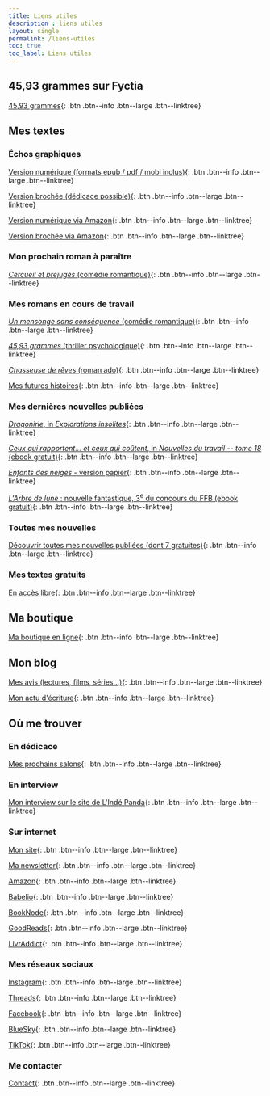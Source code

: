 ```yaml
---
title: Liens utiles
description : liens utiles
layout: single
permalink: /liens-utiles
toc: true
toc_label: Liens utiles
---
```


## 45,93 grammes sur Fyctia

<a href="https://www.fyctia.com/stories/45-93-grammes-1" target="_blank">45,93 grammes</a>{: .btn .btn--info .btn--large .btn--linktree}


## Mes textes

### Échos graphiques

<a href="https://catherinephanvan.sumupstore.com/article/echos-graphiques-version-ebook-formats-epub-mobi-et-pdf-inclus" target="_blank">Version numérique (formats epub / pdf / mobi inclus)</a>{: .btn .btn--info .btn--large .btn--linktree}

<a href="https://catherinephanvan.sumupstore.com/article/echos-graphiques" target="_blank">Version brochée (dédicace possible)</a>{: .btn .btn--info .btn--large .btn--linktree}

<a href="https://www.amazon.fr/dp/B0DNSJ9CY4" target="_blank">Version numérique via Amazon</a>{: .btn .btn--info .btn--large .btn--linktree}

<a href="https://www.amazon.fr/dp/249362405X" target="_blank">Version brochée via Amazon</a>{: .btn .btn--info .btn--large .btn--linktree}

### Mon prochain roman à paraître

[*Cercueil et préjugés* (comédie romantique)](/publications/cercueil-et-prejuges){: .btn .btn--info .btn--large .btn--linktree}

### Mes romans en cours de travail

[*Un mensonge sans conséquence* (comédie romantique)](/publications/projets-en-cours/#un-mensonge-sans-conséquence){: .btn .btn--info .btn--large .btn--linktree}

[*45,93&nbsp;grammes* (thriller psychologique)](/publications/projets-en-cours/#4593grammes){: .btn .btn--info .btn--large .btn--linktree}

[*Chasseuse de rêves* (roman ado)](/publications/projets-en-cours/#chasseuse-de-rêves){: .btn .btn--info .btn--large .btn--linktree}

[Mes futures histoires](/publications/projets-en-cours){: .btn .btn--info .btn--large .btn--linktree}

### Mes dernières nouvelles publiées

<a href="https://catherinephanvan.sumupstore.com/article/explorations-insolites" target="_blank">*Dragonirie*, in *Explorations insolites*</a>{: .btn .btn--info .btn--large .btn--linktree}

<a href="https://www.anact.fr/sites/default/files/2024-07/recueilaract2023.pdf" target="_blank">*Ceux qui rapportent… et ceux qui coûtent*, in *Nouvelles du travail -- tome 18* (ebook gratuit)</a>{: .btn .btn--info .btn--large .btn--linktree}

<a href="https://catherinephanvan.sumupstore.com/article/enfants-des-neiges" target="_blank">*Enfants des neiges* - version papier</a>{: .btn .btn--info .btn--large .btn--linktree}

<a href="https://festival-fantastique.fr/wp-content/uploads/FFB-2023-pdf.pdf" target="_blank">*L'Arbre de lune*&nbsp;: nouvelle fantastique, 3<sup>e</sup> du concours du FFB (ebook gratuit)</a>{: .btn .btn--info .btn--large .btn--linktree}

### Toutes mes nouvelles

[Découvrir toutes mes nouvelles publiées (dont 7 gratuites)](/publications){: .btn .btn--info .btn--large .btn--linktree}

### Mes textes gratuits

[En accès libre](/echantillons){: .btn .btn--info .btn--large .btn--linktree}


## Ma boutique

[Ma boutique en ligne](https://catherinephanvan.sumupstore.com/){: .btn .btn--info .btn--large .btn--linktree}


## Mon blog

[Mes avis (lectures, films, séries&hellip;)](/blog/categories#chronique){: .btn .btn--info .btn--large .btn--linktree}

[Mon actu d'écriture](/blog/tags#écriture){: .btn .btn--info .btn--large .btn--linktree}


## Où me trouver

### En dédicace

[Mes prochains salons](/agenda){: .btn .btn--info .btn--large .btn--linktree}

### En interview

<a href="https://lindepanda.wordpress.com/2024/01/12/interview-catherine-phan-van/" target="_blank">Mon interview sur le site de L'Indé Panda</a>{: .btn .btn--info .btn--large .btn--linktree}

### Sur internet

[Mon site](/){: .btn .btn--info .btn--large .btn--linktree}

[Ma newsletter](/newsletter#abonnez-vous){: .btn .btn--info .btn--large .btn--linktree}

<a href="https://www.amazon.fr/stores/author/B09LZ7H52W" target="_blank">Amazon</a>{: .btn .btn--info .btn--large .btn--linktree}

<a href="https://www.babelio.com/auteur/Catherine-Phan-Van/586698" target="_blank">Babelio</a>{: .btn .btn--info .btn--large .btn--linktree}

<a href="https://booknode.com/auteur/catherine-phan-van" target="_blank">BookNode</a>{: .btn .btn--info .btn--large .btn--linktree}

<a href="https://www.goodreads.com/author/show/21595869.Catherine_Phan_Van" target="_blank">GoodReads</a>{: .btn .btn--info .btn--large .btn--linktree}

<a href="https://www.livraddict.com/biblio/auteur/catherine-phan-van.html" target="_blank">LivrAddict</a>{: .btn .btn--info .btn--large .btn--linktree}

### Mes réseaux sociaux

<a href="https://www.instagram.com/cathphanvan/" target="_blank">Instagram</a>{: .btn .btn--info .btn--large .btn--linktree}

<a href="https://www.threads.net/@cathphanvan" target="_blank">Threads</a>{: .btn .btn--info .btn--large .btn--linktree}

<a href="https://www.facebook.com/CathPhanvan" target="_blank">Facebook</a>{: .btn .btn--info .btn--large .btn--linktree}

<a href="https://bsky.app/profile/cathphanvan.bsky.social" target="_blank">BlueSky</a>{: .btn .btn--info .btn--large .btn--linktree}

<a href="https://www.tiktok.com/@cathphanvan" target="_blank">TikTok</a>{: .btn .btn--info .btn--large .btn--linktree}

### Me contacter

[Contact](/contact){: .btn .btn--info .btn--large .btn--linktree}

